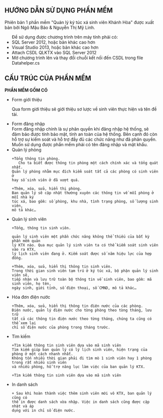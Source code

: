 ﻿## HƯỚNG DẪN SỬ DỤNG PHẦN MỀM

Phiên bản 1 phần mềm "Quản lý ký túc xá sinh viên Khánh Hòa"
được xuất bản bởi Ngô Mậu Bảo & Nguyễn Thị Mỹ Linh.

<ul>
Để sử dụng được chương trình trên máy tính phải có:
  <li>SQL Server 2012, hoặc bản khác cao hơn</li>
  <li>Visual Studio 2013, hoặc bản khác cao hơn</li>
  <li>Attach CSDL QLKTX vào SQL Server 2012 </li>
  <li>Mở chương trình lên và thay đổi chuỗi kết nối đến CSDL trong file Datahelper.cs</li>
</ul>

## CẤU TRÚC CỦA PHẦN MỀM 

**PHẦN MỀM GỒM CÓ**

<ul>
  <li>Form giới thiệu</li>

Qua form giới thiệu sẽ giới thiệu sơ lược về sinh viên thực hiện và tên đề tài.

  <li>Form đăng nhập </li>
	Form đăng nhập chính là sự phân quyền khi đăng nhập hệ thống, sẽ đảm 
bảo được tính bảo mật, tính an toàn của hệ thống. Bên cạnh đó còn hỗ trợ sự 
kiểm soát và hỗ trợ đầy đủ các chức năng như đã phân quyền.
 Muốn sử dụng được phần mềm phải có tên đăng nhập và mật khẩu.

<li>Quản lý phòng</li>

	+Tổng thông tin phòng.
	   Cho ta biết được thông tin phòng một cách chính xác và tổng quát nhất.
	Quản lý phòng nhằm mục đích kiểm soát tất cả các phòng có sinh viên ở 
	hay số sinh viên ở đã vượt quá.

	+Thêm, xóa, sửa, hiển thị phòng.
	Ban quản lý sẽ cập nhật thường xuyên các thông tin về mỗi phòng ở mỗi nhà ký 
	túc xá, bao gồm: số phòng, khu nhà, tình trạng phòng, số lượng sinh viên, 
	mô tả khác…

  <li>Quản lý sinh viên</li>

	+Tổng, thông tin sinh viên.

	quản lý sinh viên một phần chức năng không thể thiếu của bất kỳ phần mềm quản 
	lý KTX nào. Qua mục quản lý sinh viên ta có thể kiểm soát sinh viên vào ra KTX,
	lý lịch sinh viên đang ở. Kiếm soát được số năm hiệu lực của hợp đồng.

	+Thêm, xóa, sửa, hiển thị thông tin sinh viên.
	Trong thời gian sinh viên tạm trú ở ký túc xá, bộ phận quản lý sinh viên sẽ,
	tiếp nhận và lưu trữ toàn bộ thông tin về sinh viên, bao gồm: mã sinh viên, họ tên,
	ngày sinh, giới tính, số điện thoại, số CMND, mô tả khác…

  <li>Hóa đơn điện nước</li>

	+Thêm, xóa, sửa, hiển thị thông tin điện nước của các phòng.
	Điện nước, quản lý điện nước cho từng phòng theo từng tháng, lưu trữ 
	tất cả các thông tin điện nước theo từng tháng, chúng ta cũng có thể xem lại
	chỉ số điện nước của phòng trong tháng trước.

 <li>Tìm kiếm</li>

	+Tìm kiếm thông tin sinh viên dựa vào mã sinh viên
	Tìm kiếm giúp ban quản lý có lý lịch sinh viên, hiện trạng của phòng ở một cách nhanh nhất.
	Không tốn nhiều thời gian phải đi tìm mò 1 sinh viên hay 1 phòng trong rất nhiều sinh viên 
	và nhiều phòng, hỗ trợ năng lục làm việc của ban quản lý KTX.

	+Tìm kiếm thông tin sinh viên dựa vào mã sinh viên

<li>In danh sách</li>

	+ Sau khi hoàn thành việc thêm sinh viên mới vô KTX, ban quản lý cũng có
	thể in được danh sách vừa nhập. Việc in danh sách cũng được cập nhật và áp 
	dụng với in chỉ số điện nước.